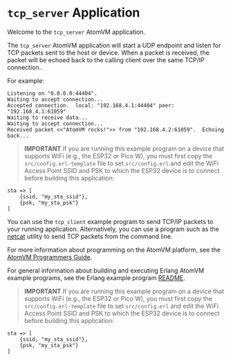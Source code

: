 # `tcp_server` Application

Welcome to the `tcp_server` AtomVM application.

The `tcp_server` AtomVM application will start a UDP endpoint and listen for TCP packets sent to the host or device.  When a packet is received, the packet will be echoed back to the calling client over the same TCP/IP connection..

For example:

    Listening on "0.0.0.0:44404".
    Waiting to accept connection...
    Accepted connection.  local: "192.168.4.1:44404" peer: "192.168.4.1:61059"
    Waiting to receive data...
    Waiting to accept connection...
    Received packet <<"AtomVM rocks!">> from "192.168.4.2:61059".  Echoing back...

> **IMPORTANT** If you are running this example program on a device that supports WiFi (e.g., the ESP32 or Pico W), you must first copy the `src/config.erl-template` file to set `src/config.erl` and edit the WiFi Access Point SSID and PSK to which the ESP32 device is to connect before building this application:

    sta => [
        {ssid, "my_sta_ssid"},
        {psk, "my_sta_psk"}
    ]

You can use the `tcp_client` example program to send TCP/IP packets to your running application.  Alternatively, you can use a program such as the [netcat](https://en.wikipedia.org/wiki/Netcat) utility to send TCP packets from the command line.

For more information about programming on the AtomVM platform, see the [AtomVM Programmers Guide](https://doc.atomvm.net/programmers-guide.html).

For general information about building and executing Erlang AtomVM example programs, see the Erlang example program [README](../README.md).

> **IMPORTANT** If you are running this example program on a device that supports WiFi (e.g., the ESP32 or Pico W), you must first copy the `src/config.erl-template` file to set `src/config.erl` and edit the WiFi Access Point SSID and PSK to which the ESP32 device is to connect before building this application:

    sta => [
        {ssid, "my_sta_ssid"},
        {psk, "my_sta_psk"}
    ]
